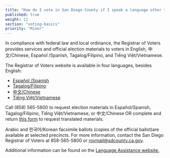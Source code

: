 ```yaml
---
title: "How do I vote in San Diego County if I speak a language other than English?"
published: true
weight: 12
section: "voting-basics"
priority: "Minor"
---
```


In compliance with federal law and local ordinance, the Registrar of Voters provides services and official election materials to voters in English, 中文/Chinese, Español /Spanish, Tagalog/Filipino, and Tiếng Việt/Vietnamese.  

The Registrar of Voters website is available in four languages, besides English:  

- [Español /Spanish](http://www.sdvote.com/content/rov/es.html)  
- [Tagalog/Filipino](http://www.sdvote.com/content/rov/tl.html)  
- [中文/Chinese](http://www.sdvote.com/content/rov/zh.html)  
- [Tiếng Việt/Vietnamese](http://www.sdvote.com/content/rov/vi.html)  

Call (858) 565-5800 to request election materials in Español/Spanish, Tagalog/Filipino, Tiếng Việt/Vietnamese, or 中文/Chinese OR complete and return [this form](http://www.sdvote.com/content/dam/rov/en/pdf/TEM%20Request%20Form.pdf) to request translated materials. 

Arabic and 한국어/Korean facsimile ballots (copies of the official ballot)are available at selected precincts. For more information, contact the San Diego Registrar of Voters at 858-565-5800 or rovmail@sdcounty.ca.gov.

Additional information can be found on the [Language Assistance website.](https://www.sdvote.com/content/rov/en/outreach/language_assistance.html)
        
